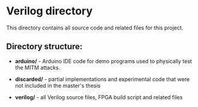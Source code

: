 # Verilog directory

This directory contains all source code and related files for this project.

## Directory structure:

* **arduino/** - Arduino IDE code for demo programs used to physically test the MITM attacks.

* **discarded/** - partial implementations and experimental code that were not included in the master's thesis

* **verilog/** - all Verilog source files, FPGA build script and related files